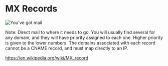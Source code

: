 # MX Records

![You've got mail](https://iamcarrico.github.io/dns-what-do-all-these-letters-mean/images/youve-got-mail-movie-poster.jpg)

Note:
Direct mail to where it needs to go. You will usually find several for any domain, and they will have priority assigned to each one. Higher priority is given to the lower numbers. The domains associated with each record cannot be a CNAME record, and must map directly to an IP. 

https://en.wikipedia.org/wiki/MX_record
